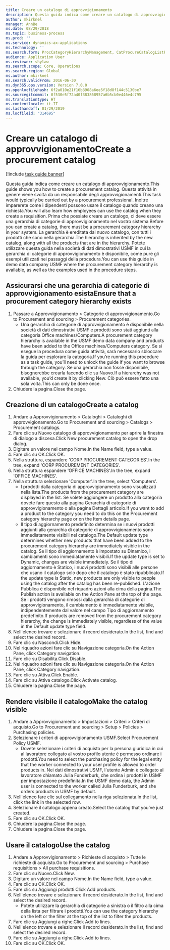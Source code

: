 ```yaml
---
title: Creare un catalogo di approvvigionamento
description: Questa guida indica come creare un catalogo di approvvigionamento.
author: mkirknel
manager: AnnBe
ms.date: 08/29/2018
ms.topic: business-process
ms.prod: ''
ms.service: dynamics-ax-applications
ms.technology: ''
ms.search.form: ProcCategoryHierarchyManagement, CatProcureCatalogListPage, CatProcureCatalogCreate, CatProcureCatalogEdit, SysPolicyListPage, SysPolicy, CatCatalogPolicyRule, PurchReqTableListPage, PurchReqCreate, PurchReqTable, PurchReqAddItem
audience: Application User
ms.reviewer: shylaw
ms.search.scope: Core, Operations
ms.search.region: Global
ms.author: mkirknel
ms.search.validFrom: 2016-06-30
ms.dyn365.ops.version: Version 7.0.0
ms.openlocfilehash: 6f2a010e21f16b3908a6ee5f18d8f144c5130be7
ms.sourcegitcommit: 0f530e5f72a40f383868957a6b5cb0e446e4c795
ms.translationtype: HT
ms.contentlocale: it-IT
ms.lasthandoff: 01/29/2019
ms.locfileid: "314695"
---
```

# <a name="create-a-procurement-catalog"></a><span data-ttu-id="9ec17-103">Creare un catalogo di approvvigionamento</span><span class="sxs-lookup"><span data-stu-id="9ec17-103">Create a procurement catalog</span></span>

[!include [task guide banner](../../includes/task-guide-banner.md)]

<span data-ttu-id="9ec17-104">Questa guida indica come creare un catalogo di approvvigionamento.</span><span class="sxs-lookup"><span data-stu-id="9ec17-104">This guide shows you how to create a procurement catalog.</span></span> <span data-ttu-id="9ec17-105">Questa attività in genere viene svolta da un responsabile degli approvvigionamenti.</span><span class="sxs-lookup"><span data-stu-id="9ec17-105">This task would typically be carried out by a procurement professional.</span></span> <span data-ttu-id="9ec17-106">Inoltre imparerete come i dipendenti possono usare il catalogo quando creano una richiesta.</span><span class="sxs-lookup"><span data-stu-id="9ec17-106">You will also learn how employees can use the catalog when they create a requisition.</span></span> <span data-ttu-id="9ec17-107">Prima che possiate creare un catalogo, ci deve essere una gerarchia di categorie di approvvigionamento nel vostro sistema.</span><span class="sxs-lookup"><span data-stu-id="9ec17-107">Before you can create a catalog, there must be a procurement category hierarchy in your system.</span></span> <span data-ttu-id="9ec17-108">La gerarchia è ereditata dal nuovo catalogo, con tutti i prodotti che sono nella gerarchia.</span><span class="sxs-lookup"><span data-stu-id="9ec17-108">The hierarchy is inherited by the new catalog, along with all the products that are in the hierarchy.</span></span> <span data-ttu-id="9ec17-109">Potete utilizzare questa guida nella società di dati dimostrativi USMF in cui la gerarchia di categorie di approvvigionamento è disponibile, come pure gli esempi utilizzati nei passaggi della procedura.</span><span class="sxs-lookup"><span data-stu-id="9ec17-109">You can use this guide in demo data company USMF where the procurement category hierarchy is available, as well as the examples used in the procedure steps.</span></span>


## <a name="ensure-that-a-procurement-category-hierarchy-exists"></a><span data-ttu-id="9ec17-110">Assicurarsi che una gerarchia di categorie di approvvigionamento esista</span><span class="sxs-lookup"><span data-stu-id="9ec17-110">Ensure that a procurement category hierarchy exists</span></span>
1. <span data-ttu-id="9ec17-111">Passare a Approvvigionamento > Categorie di approvvigionamento.</span><span class="sxs-lookup"><span data-stu-id="9ec17-111">Go to Procurement and sourcing > Procurement categories.</span></span>
    * <span data-ttu-id="9ec17-112">Una gerarchia di categorie di approvvigionamento è disponibile nella società di dati dimostrativi USMF e prodotti sono stati aggiunti alla categoria Office machines/Computers.</span><span class="sxs-lookup"><span data-stu-id="9ec17-112">A procurement category hierarchy is available in the USMF demo data company and products have been added to the Office machines/Computers category.</span></span> <span data-ttu-id="9ec17-113">Se si esegue la procedura come guida attività, sarà necessario sbloccare la guida per esplorare la categoria.</span><span class="sxs-lookup"><span data-stu-id="9ec17-113">If you’re running this procedure as a task guide, you’ll need to unlock the guide if you want to browse through the category.</span></span> <span data-ttu-id="9ec17-114">Se una gerarchia non fosse disponibile, bisognerebbe crearla facendo clic su Nuovo.</span><span class="sxs-lookup"><span data-stu-id="9ec17-114">If a hierarchy was not available, you’d create it by clicking New.</span></span> <span data-ttu-id="9ec17-115">Ciò può essere fatto una sola volta.</span><span class="sxs-lookup"><span data-stu-id="9ec17-115">This can only be done once.</span></span>  
2. <span data-ttu-id="9ec17-116">Chiudere la pagina.</span><span class="sxs-lookup"><span data-stu-id="9ec17-116">Close the page.</span></span>

## <a name="create-a-catalog"></a><span data-ttu-id="9ec17-117">Creazione di un catalogo</span><span class="sxs-lookup"><span data-stu-id="9ec17-117">Create a catalog</span></span>
1. <span data-ttu-id="9ec17-118">Andare a Approvvigionamento > Cataloghi > Cataloghi di approvvigionamento.</span><span class="sxs-lookup"><span data-stu-id="9ec17-118">Go to Procurement and sourcing > Catalogs > Procurement catalogs.</span></span>
2. <span data-ttu-id="9ec17-119">Fare clic su Nuovo catalogo di approvvigionamento per aprire la finestra di dialogo a discesa.</span><span class="sxs-lookup"><span data-stu-id="9ec17-119">Click New procurement catalog to open the drop dialog.</span></span>
3. <span data-ttu-id="9ec17-120">Digitare un valore nel campo Nome.</span><span class="sxs-lookup"><span data-stu-id="9ec17-120">In the Name field, type a value.</span></span>
4. <span data-ttu-id="9ec17-121">Fare clic su OK.</span><span class="sxs-lookup"><span data-stu-id="9ec17-121">Click OK.</span></span>
5. <span data-ttu-id="9ec17-122">Nella struttura, espandere 'CORP PROCUREMENT CATEGORIES'.</span><span class="sxs-lookup"><span data-stu-id="9ec17-122">In the tree, expand 'CORP PROCUREMENT CATEGORIES'.</span></span>
6. <span data-ttu-id="9ec17-123">Nella struttura espandere 'OFFICE MACHINES'.</span><span class="sxs-lookup"><span data-stu-id="9ec17-123">In the tree, expand 'OFFICE MACHINES'.</span></span>
7. <span data-ttu-id="9ec17-124">Nella struttura selezionare 'Computer'.</span><span class="sxs-lookup"><span data-stu-id="9ec17-124">In the tree, select 'Computers'.</span></span>
    * <span data-ttu-id="9ec17-125">I prodotti dalla categoria di approvvigionamento sono visualizzati nella lista.</span><span class="sxs-lookup"><span data-stu-id="9ec17-125">The products from the procurement category are displayed in the list.</span></span> <span data-ttu-id="9ec17-126">Se volete aggiungere un prodotto alla categoria dovete fare questo alla pagina Gerarchia di categorie di approvvigionamento o alla pagina Dettagli articolo.</span><span class="sxs-lookup"><span data-stu-id="9ec17-126">If you want to add a product to the category you need to do this on the Procurement category hierarchy page or on the Item details page.</span></span>  
    * <span data-ttu-id="9ec17-127">Il tipo di aggiornamento predefinito determina se i nuovi prodotti aggiunti alla gerarchia di categorie di approvvigionamento sono immediatamente visibili nel catalogo.</span><span class="sxs-lookup"><span data-stu-id="9ec17-127">The Default update type determines whether new products that have been added to the procurement category hierarchy are immediately visible in the catalog.</span></span> <span data-ttu-id="9ec17-128">Se il tipo di aggiornamento è impostato su Dinamico, i cambiamenti sono immediatamente visibili.</span><span class="sxs-lookup"><span data-stu-id="9ec17-128">If the update type is set to Dynamic, changes are visible immediately.</span></span> <span data-ttu-id="9ec17-129">Se il tipo di aggiornamento è Statico, i nuovi prodotti sono visibili alle persone che usano il catalogo solo dopo che il catalogo è stato ripubblicato.</span><span class="sxs-lookup"><span data-stu-id="9ec17-129">If the update type is Static, new products are only visible to people using the catalog after the catalog has been re-published.</span></span> <span data-ttu-id="9ec17-130">L'azione Pubblica è disponibile nel riquadro azioni alla cima della pagina.</span><span class="sxs-lookup"><span data-stu-id="9ec17-130">The Publish action is available on the Action Pane at the top of the page.</span></span> <span data-ttu-id="9ec17-131">Se i prodotti vengono rimossi dalla gerarchia di categorie di approvvigionamento, il cambiamento è immediatamente visibile, indipendentemente dal valore nel campo Tipo di aggiornamento predefinito.</span><span class="sxs-lookup"><span data-stu-id="9ec17-131">If products are removed from the procurement category hierarchy, the change is immediately visible, regardless of the value in the Default update type field.</span></span>  
8. <span data-ttu-id="9ec17-132">Nell'elenco trovare e selezionare il record desiderato.</span><span class="sxs-lookup"><span data-stu-id="9ec17-132">In the list, find and select the desired record.</span></span>
9. <span data-ttu-id="9ec17-133">Fare clic su Nascondi.</span><span class="sxs-lookup"><span data-stu-id="9ec17-133">Click Hide.</span></span>
10. <span data-ttu-id="9ec17-134">Nel riquadro azioni fare clic su Navigazione categoria.</span><span class="sxs-lookup"><span data-stu-id="9ec17-134">On the Action Pane, click Category navigation.</span></span>
11. <span data-ttu-id="9ec17-135">Fare clic su Disabilita.</span><span class="sxs-lookup"><span data-stu-id="9ec17-135">Click Disable.</span></span>
12. <span data-ttu-id="9ec17-136">Nel riquadro azioni fare clic su Navigazione categoria.</span><span class="sxs-lookup"><span data-stu-id="9ec17-136">On the Action Pane, click Category navigation.</span></span>
13. <span data-ttu-id="9ec17-137">Fare clic su Attiva.</span><span class="sxs-lookup"><span data-stu-id="9ec17-137">Click Enable.</span></span>
14. <span data-ttu-id="9ec17-138">Fare clic su Attiva catalogo.</span><span class="sxs-lookup"><span data-stu-id="9ec17-138">Click Activate catalog.</span></span>
15. <span data-ttu-id="9ec17-139">Chiudere la pagina.</span><span class="sxs-lookup"><span data-stu-id="9ec17-139">Close the page.</span></span>

## <a name="make-the-catalog-visible"></a><span data-ttu-id="9ec17-140">Rendere visibile il catalogo</span><span class="sxs-lookup"><span data-stu-id="9ec17-140">Make the catalog visible</span></span>
1. <span data-ttu-id="9ec17-141">Andare a Approvvigionamento > Impostazioni > Criteri > Criteri di acquisto.</span><span class="sxs-lookup"><span data-stu-id="9ec17-141">Go to Procurement and sourcing > Setup > Policies > Purchasing policies.</span></span>
2. <span data-ttu-id="9ec17-142">Selezionare i criteri di approvvigionamento USMF.</span><span class="sxs-lookup"><span data-stu-id="9ec17-142">Select Procurement Policy USMF.</span></span>
    * <span data-ttu-id="9ec17-143">Dovete selezionare i criteri di acquisto per la persona giuridica in cui al lavoratore collegato al vostro profilo utente è permesso ordinare i prodotti.</span><span class="sxs-lookup"><span data-stu-id="9ec17-143">You need to select the purchasing policy for the legal entity that the worker connected to your user profile is allowed to order products in.</span></span> <span data-ttu-id="9ec17-144">Nei dati dimostrativi USMF, l'utente Admin è collegato al lavoratore chiamato Julia Funderburk, che ordina i prodotti in USMF per impostazione predefinita.</span><span class="sxs-lookup"><span data-stu-id="9ec17-144">In the USMF demo data, the Admin user is connected to the worker called Julia Funderburk, and she orders products in USMF by default.</span></span>  
3. <span data-ttu-id="9ec17-145">Nell'elenco fare clic sul collegamento nella riga selezionata.</span><span class="sxs-lookup"><span data-stu-id="9ec17-145">In the list, click the link in the selected row.</span></span>
4. <span data-ttu-id="9ec17-146">Selezionare il catalogo appena creato.</span><span class="sxs-lookup"><span data-stu-id="9ec17-146">Select the catalog that you’ve just created.</span></span>
5. <span data-ttu-id="9ec17-147">Fare clic su OK.</span><span class="sxs-lookup"><span data-stu-id="9ec17-147">Click OK.</span></span>
6. <span data-ttu-id="9ec17-148">Chiudere la pagina.</span><span class="sxs-lookup"><span data-stu-id="9ec17-148">Close the page.</span></span>
7. <span data-ttu-id="9ec17-149">Chiudere la pagina.</span><span class="sxs-lookup"><span data-stu-id="9ec17-149">Close the page.</span></span>

## <a name="use-the-catalog"></a><span data-ttu-id="9ec17-150">Usare il catalogo</span><span class="sxs-lookup"><span data-stu-id="9ec17-150">Use the catalog</span></span>
1. <span data-ttu-id="9ec17-151">Andare a Approvvigionamento > Richieste di acquisto > Tutte le richieste di acquisto.</span><span class="sxs-lookup"><span data-stu-id="9ec17-151">Go to Procurement and sourcing > Purchase requisitions > All purchase requisitions.</span></span>
2. <span data-ttu-id="9ec17-152">Fare clic su Nuovo.</span><span class="sxs-lookup"><span data-stu-id="9ec17-152">Click New.</span></span>
3. <span data-ttu-id="9ec17-153">Digitare un valore nel campo Nome.</span><span class="sxs-lookup"><span data-stu-id="9ec17-153">In the Name field, type a value.</span></span>
4. <span data-ttu-id="9ec17-154">Fare clic su OK.</span><span class="sxs-lookup"><span data-stu-id="9ec17-154">Click OK.</span></span>
5. <span data-ttu-id="9ec17-155">Fare clic su Aggiungi prodotti.</span><span class="sxs-lookup"><span data-stu-id="9ec17-155">Click Add products.</span></span>
6. <span data-ttu-id="9ec17-156">Nell'elenco trovare e selezionare il record desiderato.</span><span class="sxs-lookup"><span data-stu-id="9ec17-156">In the list, find and select the desired record.</span></span>
    * <span data-ttu-id="9ec17-157">Potete utilizzare la gerarchia di categorie a sinistra o il filtro alla cima della lista per filtrare i prodotti.</span><span class="sxs-lookup"><span data-stu-id="9ec17-157">You can use the category hierarchy on the left or the filter at the top of the list to filter the products.</span></span>  
7. <span data-ttu-id="9ec17-158">Fare clic su Aggiungi a righe.</span><span class="sxs-lookup"><span data-stu-id="9ec17-158">Click Add to lines.</span></span>
8. <span data-ttu-id="9ec17-159">Nell'elenco trovare e selezionare il record desiderato.</span><span class="sxs-lookup"><span data-stu-id="9ec17-159">In the list, find and select the desired record.</span></span>
9. <span data-ttu-id="9ec17-160">Fare clic su Aggiungi a righe.</span><span class="sxs-lookup"><span data-stu-id="9ec17-160">Click Add to lines.</span></span>
10. <span data-ttu-id="9ec17-161">Fare clic su OK.</span><span class="sxs-lookup"><span data-stu-id="9ec17-161">Click OK.</span></span>

